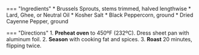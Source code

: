=== "Ingredients"
    * Brussels Sprouts, stems trimmed, halved lengthwise
    * Lard, Ghee, or Neutral Oil
    * Kosher Salt
    * Black Peppercorn, ground
    * Dried Cayenne Pepper, ground

=== "Directions"
    1. **Preheat oven** to 450ºF (232ºC). Dress sheet pan with aluminum foil.
    2. **Season** with cooking fat and spices.
    3. **Roast** 20 minutes, flipping twice.

